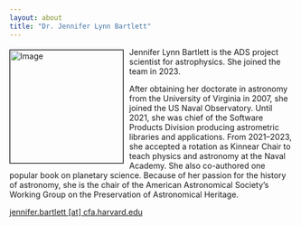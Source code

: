 ```yaml
---
layout: about
title: "Dr. Jennifer Lynn Bartlett"
---
```


<img src="{{ site.baseurl }}/about/img/ads_logo.png" height="200" width="200" alt="Image" style="float: left; margin: 4px 10px 0px 0px; border: 1px solid #000000;">

Jennifer Lynn Bartlett is the ADS project scientist for astrophysics. She joined the team in 2023.  
  
After obtaining her doctorate in astronomy from the University of Virginia in 2007, she joined the US Naval Observatory. Until 2021, she was chief of the Software Products Division producing astrometric libraries and applications. From 2021–2023, she accepted a rotation as Kinnear Chair to teach physics and astronomy at the Naval Academy. She also co-authored one popular book on planetary science. Because of her passion for the history of astronomy, she is the chair of the American Astronomical Society’s Working Group on the Preservation of Astronomical Heritage.

[jennifer.bartlett [at] cfa.harvard.edu](mailto:jennifer.bartlett@cfa.harvard.edu)
